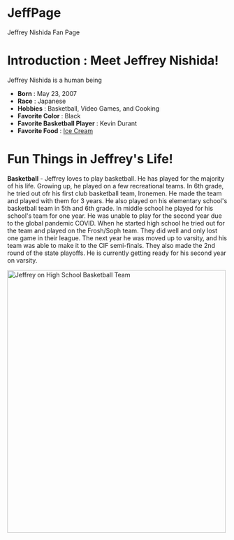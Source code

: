 # JeffPage
Jeffrey Nishida Fan Page
<html>
  <h1>
    Introduction : Meet Jeffrey Nishida!
  </h1>
  <body>
  <p>
    Jeffrey Nishida is a human being
    <ul>
      <li>
        <b>Born</b> : May 23, 2007
      </li>
      <li>
        <b>Race</b> : Japanese
      </li>
      <li>
        <b>Hobbies</b> : Basketball, Video Games, and Cooking
      </li>
      <li>
        <b>Favorite Color</b> : Black 
      </li>
      <li>
        <b>Favorite Basketball Player</b> : Kevin Durant
      </li>
      <li>
        <b>Favorite Food</b> : <a href="https://en.wikipedia.org/wiki/List_of_ice_cream_flavors">Ice Cream</a>
      </li>
    </ul>
  </p>
    </body>
  <h1>
    Fun Things in Jeffrey's Life!
  </h1>
<body>
  <p>
   <b>Basketball</b> - Jeffrey loves to play basketball. He has played for the majority of his life. Growing up, he played on a few recreational teams. In 6th grade, he tried out ofr his first club basketball team, Ironemen. He made the team and played with them for 3 years. He also played on his elementary school's basketball team in 5th and 6th grade. In middle school he played for his school's team for one year. He was unable to play for the second year due to the global pandemic COVID. When he started high school he tried out for the team and played on the Frosh/Soph team. They did well and only lost one game in their league. The next year he was moved up to varsity, and his team was able to make it to the CIF semi-finals. They also made the 2nd round of the state playoffs. He is currently getting ready for his second year on varsity. 
  </p>
  <img src="https://drive.google.com/file/d/1NZZgaWnPhk109X2dL5qqjj3OoOzEAgY3/view" alt="Jeffrey on High School Basketball Team" width="500" height="600">
    </body>
</html>
